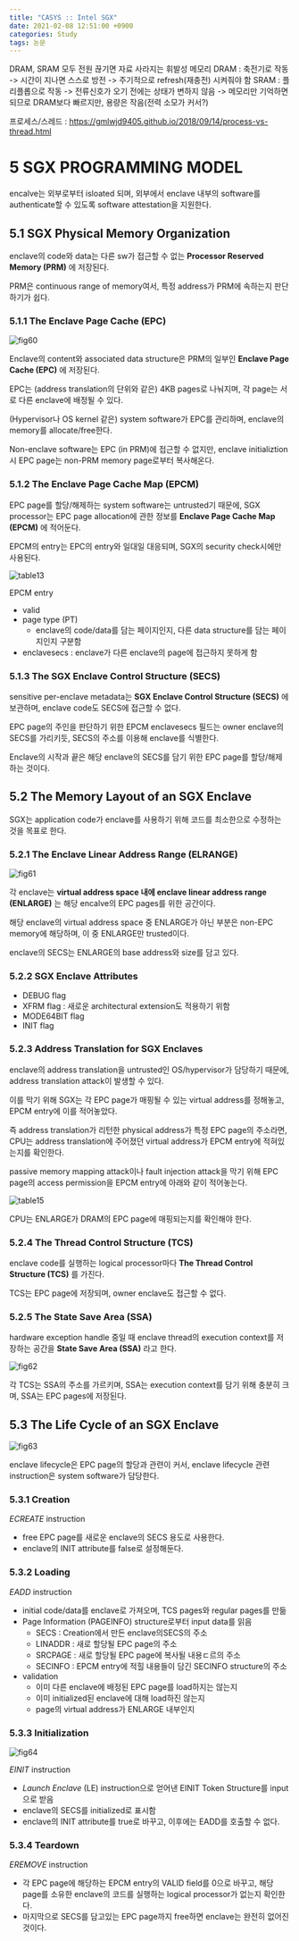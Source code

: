 ```yaml
---
title: "CASYS :: Intel SGX"
date: 2021-02-08 12:51:00 +0900
categories: Study
tags: 논문
---
```


DRAM, SRAM 모두 전원 끊기면 자료 사라지는 휘발성 메모리
DRAM : 축전기로 작동 -> 시간이 지나면 스스로 방전 -> 주기적으로 refresh(재충전) 시켜줘야 함
SRAM : 플리플롭으로 작동 -> 전류신호가 오기 전에는 상태가 변하지 않음 -> 메모리만 기억하면 되므로 DRAM보다 빠르지만, 용량은 작음(전력 소모가 커서?)

프로세스/스레드 : https://gmlwjd9405.github.io/2018/09/14/process-vs-thread.html

# 5 SGX PROGRAMMING MODEL

encalve는 외부로부터 isloated 되며, 외부에서 enclave 내부의 software를 authenticate할 수 있도록 software attestation을 지원한다.

## 5.1 SGX Physical Memory Organization

enclave의 code와 data는 다른 sw가 접근할 수 없는 **Processor Reserved Memory (PRM)** 에 저장된다.

PRM은 continuous range of memory여서, 특정 address가 PRM에 속하는지 판단하기가 쉽다.

### 5.1.1 The Enclave Page Cache (EPC)

![fig60](https://imgur.com/sq1lsD1.png)

Enclave의 content와 associated data structure은 PRM의 일부인 **Enclave Page Cache (EPC)** 에 저장된다.

EPC는 (address translation의 단위와 같은) 4KB pages로 나눠지며, 각 page는 서로 다른 enclave에 배정될 수 있다.

(Hypervisor나 OS kernel 같은) system software가 EPC를 관리하며, enclave의 memory를 allocate/free한다.

Non-enclave software는 EPC (in PRM)에 접근할 수 없지만, enclave initializtion시 EPC page는 non-PRM memory page로부터 복사해온다.

### 5.1.2 The Enclave Page Cache Map (EPCM)

EPC page를 할당/해제하는 system software는 untrusted기 때문에, SGX processor는 EPC page allocation에 관한 정보를 **Enclave Page Cache Map (EPCM)** 에 적어둔다.

EPCM의 entry는 EPC의 entry와 일대일 대응되며, SGX의 security check시에만 사용된다. 

![table13](https://imgur.com/RnlBza8.png)

EPCM entry
- valid
- page type (PT)
  - enclave의 code/data를 담는 페이지인지, 다른 data structure를 담는 페이지인지 구분함
- enclavesecs : enclave가 다른 enclave의 page에 접근하지 못하게 함

### 5.1.3 The SGX Enclave Control Structure (SECS)

sensitive per-enclave metadata는 **SGX Enclave Control Structure (SECS)** 에 보관하며, enclave code도 SECS에 접근할 수 없다.

EPC page의 주인을 판단하기 위한 EPCM enclavesecs 필드는 owner enclave의 SECS를 가리키듯, SECS의 주소를 이용해 enclave를 식별한다.

Enclave의 시작과 끝은 해당 enclave의 SECS를 담기 위한 EPC page를 할당/해제 하는 것이다.

## 5.2 The Memory Layout of an SGX Enclave

SGX는 application code가 enclave를 사용하기 위해 코드를 최소한으로 수정하는 것을 목표로 한다.

### 5.2.1 The Enclave Linear Address Range (ELRANGE)

![fig61](https://imgur.com/ByeHYpf.png)

각 enclave는 **virtual address space 내에 enclave linear address range (ENLARGE)** 는 해당 encalve의 EPC pages를 위한 공간이다.

해당 enclave의 virtual address space 중 ENLARGE가 아닌 부분은 non-EPC memory에 해당하며, 이 중 ENLARGE만 trusted이다.

enclave의 SECS는 ENLARGE의 base address와 size를 담고 있다.

### 5.2.2 SGX Enclave Attributes

- DEBUG flag
- XFRM flag : 새로운 architectural extension도 적용하기 위함
- MODE64BIT flag
- INIT flag

### 5.2.3 Address Translation for SGX Enclaves

enclave의 address translation을 untrusted인 OS/hypervisor가 담당하기 때문에, address translation attack이 발생할 수 있다.

이를 막기 위해 SGX는 각 EPC page가 매핑될 수 있는 virtual address를 정해놓고, EPCM entry에 이를 적어놓았다.

즉 address translation가 리턴한 physical address가 특정 EPC page의 주소라면, CPU는 address translation에 주어졌던 virtual address가 EPCM entry에 적혀있는지를 확인한다.

passive memory mapping attack이나 fault injection attack을 막기 위해 EPC page의 access permission을 EPCM entry에 아래와 같이 적어놓는다.

![table15](https://imgur.com/qB1qfGI.png)

CPU는 ENLARGE가 DRAM의 EPC page에 매핑되는지를 확인해야 한다.

### 5.2.4 The Thread Control Structure (TCS)

enclave code를 실행하는 logical processor마다 **The Thread Control Structure (TCS)** 를 가진다.

TCS는 EPC page에 저장되며, owner enclave도 접근할 수 없다.

### 5.2.5 The State Save Area (SSA)

hardware exception handle 중일 때 enclave thread의 execution context를 저장하는 공간을 **State Save Area (SSA)** 라고 한다.

![fig62](https://imgur.com/MSKnxhR.png)

각 TCS는 SSA의 주소를 가르키며, SSA는 execution context를 담기 위해 충분히 크며, SSA는 EPC pages에 저장된다.

## 5.3 The Life Cycle of an SGX Enclave

![fig63](https://imgur.com/oDjCwd6.png)

enclave lifecycle은 EPC page의 할당과 관련이 커서, enclave lifecycle 관련 instruction은 system software가 담당한다.

### 5.3.1 Creation

*ECREATE* instruction
- free EPC page를 새로운 enclave의 SECS 용도로 사용한다.
- enclave의 INIT attribute를 false로 설정해둔다.

### 5.3.2 Loading

*EADD* instruction
- initial code/data를 enclave로 가져오며, TCS pages와 regular pages를 만듦
- Page Information (PAGEINFO) structure로부터 input data를 읽음
  - SECS : Creation에서 만든 enclave의SECS의 주소
  - LINADDR : 새로 할당될 EPC page의 주소
  - SRCPAGE : 새로 할당될 EPC page에 복사될 내용ㄷ르의 주소
  - SECINFO : EPCM entry에 적힐 내용들이 담긴 SECINFO structure의 주소
- validation
  - 이미 다른 enclave에 배정된 EPC page를 load하지는 않는지
  - 이미 initialized된 enclave에 대해 load하진 않는지
  - page의 virtual address가 ENLARGE 내부인지

### 5.3.3 Initialization

![fig64](https://imgur.com/LjCKfh1.png)

*EINIT* instruction
- *Launch Enclave* (LE) instruction으로 얻어낸 EINIT Token Structure를 input으로 받음
- enclave의 SECS를 initialized로 표시함
- enclave의 INIT attribute를 true로 바꾸고, 이후에는 EADD를 호출할 수 없다.

### 5.3.4 Teardown

*EREMOVE* instruction
- 각 EPC page에 해당하는 EPCM entry의 VALID field를 0으로 바꾸고, 해당 page를 소유한 enclave의 코드를 실행하는 logical processor가 없는지 확인한다.
- 마지막으로 SECS를 담고있는 EPC page까지 free하면 enclave는 완전히 없어진 것이다.

